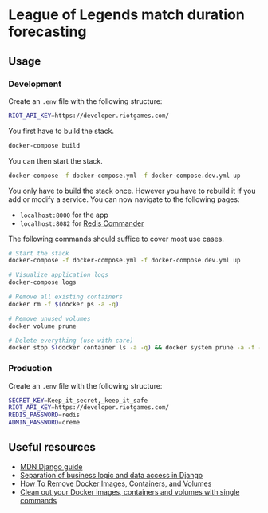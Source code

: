 # League of Legends match duration forecasting

## Usage

### Development

Create an `.env` file with the following structure:

```sh
RIOT_API_KEY=https://developer.riotgames.com/
```

You first have to build the stack.

```sh
docker-compose build
```

You can then start the stack.

```sh
docker-compose -f docker-compose.yml -f docker-compose.dev.yml up
```

You only have to build the stack once. However you have to rebuild it if you add or modify a service. You can now navigate to the following pages:

- `localhost:8000` for the app
- `localhost:8082` for [Redis Commander](http://joeferner.github.io/redis-commander/)

The following commands should suffice to cover most use cases.

```sh
# Start the stack
docker-compose -f docker-compose.yml -f docker-compose.dev.yml up

# Visualize application logs
docker-compose logs

# Remove all existing containers
docker rm -f $(docker ps -a -q)

# Remove unused volumes
docker volume prune

# Delete everything (use with care)
docker stop $(docker container ls -a -q) && docker system prune -a -f --volumes
```

### Production

Create an `.env` file with the following structure:

```sh
SECRET_KEY=Keep_it_secret,_keep_it_safe
RIOT_API_KEY=https://developer.riotgames.com/
REDIS_PASSWORD=redis
ADMIN_PASSWORD=creme
```

## Useful resources

- [MDN Django guide](https://developer.mozilla.org/en-US/docs/Learn/Server-side/Django)
- [Separation of business logic and data access in Django](separation-of-business-logic-and-data-access-in-django)
- [How To Remove Docker Images, Containers, and Volumes](https://www.digitalocean.com/community/tutorials/how-to-remove-docker-images-containers-and-volumes)
- [Clean out your Docker images, containers and volumes with single commands](https://medium.com/the-code-review/clean-out-your-docker-images-containers-and-volumes-with-single-commands-b8e38253c271)
